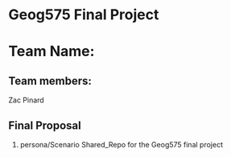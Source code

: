 # Geog575 Final Project
# Team Name:
## Team members: 
Zac Pinard
## Final Proposal
1. persona/Scenario
 Shared_Repo for the Geog575 final project
